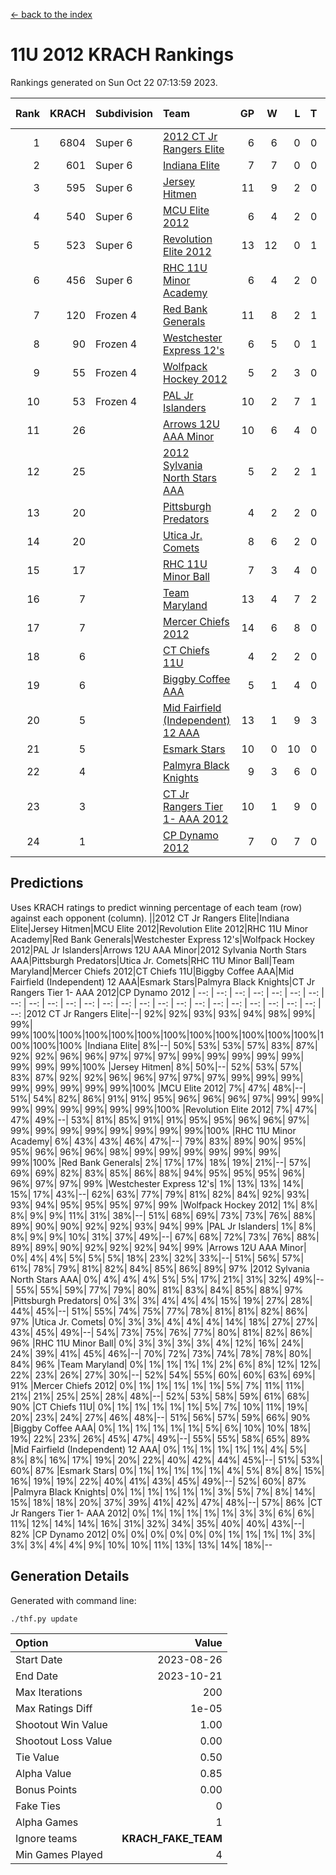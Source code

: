 [<- back to the index](readme.md)
# 11U 2012 KRACH Rankings
Rankings generated on Sun Oct 22 07:13:59 2023.

Rank|KRACH|Subdivision|Team|GP|W|L|T|OTW|OTL|SoS|Exp Wins|Win Diff
---:|---:|:---|:---|---:|---:|---:|---:|---:|---:|---:|---:|---:
1|6804|Super 6|[2012 CT Jr Rangers Elite](https://gamesheetstats.com/seasons/3664/teams/140909/schedule)|6|6|0|0|0|0|168|6.8|-0.0
2|601|Super 6|[Indiana Elite](https://gamesheetstats.com/seasons/3664/teams/144355/schedule)|7|7|0|0|0|0|11|7.9|0.0
3|595|Super 6|[Jersey Hitmen](https://gamesheetstats.com/seasons/3664/teams/140915/schedule)|11|9|2|0|0|0|673|9.8|-0.0
4|540|Super 6|[MCU Elite 2012](https://gamesheetstats.com/seasons/3664/teams/140908/schedule)|6|4|2|0|2|0|316|4.8|-0.0
5|523|Super 6|[Revolution Elite 2012](https://gamesheetstats.com/seasons/3664/teams/140924/schedule)|13|12|0|1|1|0|27|13.4|0.0
6|456|Super 6|[RHC 11U Minor Academy](https://gamesheetstats.com/seasons/3664/teams/140913/schedule)|6|4|2|0|0|1|1136|4.8|-0.0
7|120|Frozen 4|[Red Bank Generals](https://gamesheetstats.com/seasons/3664/teams/140916/schedule)|11|8|2|1|2|0|106|9.4|0.0
8|90|Frozen 4|[Westchester Express 12's](https://gamesheetstats.com/seasons/3664/teams/140919/schedule)|6|5|0|1|1|0|10|6.4|0.0
9|55|Frozen 4|[Wolfpack Hockey 2012](https://gamesheetstats.com/seasons/3664/teams/140914/schedule)|5|2|3|0|0|1|261|2.8|-0.0
10|53|Frozen 4|[PAL Jr Islanders](https://gamesheetstats.com/seasons/3664/teams/140921/schedule)|10|2|7|1|0|2|1495|3.4|0.0
11|26||[Arrows 12U AAA Minor](https://gamesheetstats.com/seasons/3664/teams/140920/schedule)|10|6|4|0|1|0|33|6.9|0.0
12|25||[2012 Sylvania North Stars AAA](https://gamesheetstats.com/seasons/3664/teams/162461/schedule)|5|2|2|1|0|0|204|3.4|0.0
13|20||[Pittsburgh Predators](https://gamesheetstats.com/seasons/3664/teams/140925/schedule)|4|2|2|0|0|1|50|2.9|0.0
14|20||[Utica Jr. Comets](https://gamesheetstats.com/seasons/3664/teams/140923/schedule)|8|6|2|0|1|0|7|6.9|0.0
15|17||[RHC 11U Minor Ball](https://gamesheetstats.com/seasons/3664/teams/140917/schedule)|7|3|4|0|0|0|87|3.9|0.0
16|7||[Team Maryland](https://gamesheetstats.com/seasons/3664/teams/140928/schedule)|13|4|7|2|0|0|1022|5.9|0.0
17|7||[Mercer Chiefs 2012](https://gamesheetstats.com/seasons/3664/teams/140918/schedule)|14|6|8|0|0|1|27|6.9|0.0
18|6||[CT Chiefs 11U](https://gamesheetstats.com/seasons/3664/teams/140912/schedule)|4|2|2|0|0|0|8|2.9|0.0
19|6||[Biggby Coffee AAA](https://gamesheetstats.com/seasons/3664/teams/144354/schedule)|5|1|4|0|0|0|207|1.9|0.0
20|5||[Mid Fairfield (Independent) 12 AAA](https://gamesheetstats.com/seasons/3664/teams/140910/schedule)|13|1|9|3|0|2|83|3.4|0.0
21|5||[Esmark Stars](https://gamesheetstats.com/seasons/3664/teams/140926/schedule)|10|0|10|0|0|0|403|0.9|0.0
22|4||[Palmyra Black Knights](https://gamesheetstats.com/seasons/3664/teams/140927/schedule)|9|3|6|0|0|0|62|3.9|0.0
23|3||[CT Jr Rangers Tier 1- AAA 2012](https://gamesheetstats.com/seasons/3664/teams/140911/schedule)|10|1|9|0|0|0|164|1.9|0.0
24|1||[CP Dynamo 2012](https://gamesheetstats.com/seasons/3664/teams/140922/schedule)|7|0|7|0|0|0|153|0.9|0.0

## Predictions
Uses KRACH ratings to predict winning percentage of each team (row) against each opponent (column).
||2012 CT Jr Rangers Elite|Indiana Elite|Jersey Hitmen|MCU Elite 2012|Revolution Elite 2012|RHC 11U Minor Academy|Red Bank Generals|Westchester Express 12's|Wolfpack Hockey 2012|PAL Jr Islanders|Arrows 12U AAA Minor|2012 Sylvania North Stars AAA|Pittsburgh Predators|Utica Jr. Comets|RHC 11U Minor Ball|Team Maryland|Mercer Chiefs 2012|CT Chiefs 11U|Biggby Coffee AAA|Mid Fairfield (Independent) 12 AAA|Esmark Stars|Palmyra Black Knights|CT Jr Rangers Tier 1- AAA 2012|CP Dynamo 2012
| --: | --: | --: | --: | --: | --: | --: | --: | --: | --: | --: | --: | --: | --: | --: | --: | --: | --: | --: | --: | --: | --: | --: | --: | --: 
|2012 CT Jr Rangers Elite|--| 92%| 92%| 93%| 93%| 94%| 98%| 99%| 99%| 99%|100%|100%|100%|100%|100%|100%|100%|100%|100%|100%|100%|100%|100%|100%
|Indiana Elite|  8%|--| 50%| 53%| 53%| 57%| 83%| 87%| 92%| 92%| 96%| 96%| 97%| 97%| 97%| 99%| 99%| 99%| 99%| 99%| 99%| 99%| 99%|100%
|Jersey Hitmen|  8%| 50%|--| 52%| 53%| 57%| 83%| 87%| 92%| 92%| 96%| 96%| 97%| 97%| 97%| 99%| 99%| 99%| 99%| 99%| 99%| 99%| 99%|100%
|MCU Elite 2012|  7%| 47%| 48%|--| 51%| 54%| 82%| 86%| 91%| 91%| 95%| 96%| 96%| 96%| 97%| 99%| 99%| 99%| 99%| 99%| 99%| 99%| 99%|100%
|Revolution Elite 2012|  7%| 47%| 47%| 49%|--| 53%| 81%| 85%| 91%| 91%| 95%| 95%| 96%| 96%| 97%| 99%| 99%| 99%| 99%| 99%| 99%| 99%| 99%|100%
|RHC 11U Minor Academy|  6%| 43%| 43%| 46%| 47%|--| 79%| 83%| 89%| 90%| 95%| 95%| 96%| 96%| 96%| 98%| 99%| 99%| 99%| 99%| 99%| 99%| 99%|100%
|Red Bank Generals|  2%| 17%| 17%| 18%| 19%| 21%|--| 57%| 69%| 69%| 82%| 83%| 85%| 86%| 88%| 94%| 95%| 95%| 95%| 96%| 96%| 97%| 97%| 99%
|Westchester Express 12's|  1%| 13%| 13%| 14%| 15%| 17%| 43%|--| 62%| 63%| 77%| 79%| 81%| 82%| 84%| 92%| 93%| 93%| 94%| 95%| 95%| 95%| 97%| 99%
|Wolfpack Hockey 2012|  1%|  8%|  8%|  9%|  9%| 11%| 31%| 38%|--| 51%| 68%| 69%| 73%| 73%| 76%| 88%| 89%| 90%| 90%| 92%| 92%| 93%| 94%| 99%
|PAL Jr Islanders|  1%|  8%|  8%|  9%|  9%| 10%| 31%| 37%| 49%|--| 67%| 68%| 72%| 73%| 76%| 88%| 89%| 89%| 90%| 92%| 92%| 92%| 94%| 99%
|Arrows 12U AAA Minor|  0%|  4%|  4%|  5%|  5%|  5%| 18%| 23%| 32%| 33%|--| 51%| 56%| 57%| 61%| 78%| 79%| 81%| 82%| 84%| 85%| 86%| 89%| 97%
|2012 Sylvania North Stars AAA|  0%|  4%|  4%|  4%|  5%|  5%| 17%| 21%| 31%| 32%| 49%|--| 55%| 55%| 59%| 77%| 79%| 80%| 81%| 83%| 84%| 85%| 88%| 97%
|Pittsburgh Predators|  0%|  3%|  3%|  4%|  4%|  4%| 15%| 19%| 27%| 28%| 44%| 45%|--| 51%| 55%| 74%| 75%| 77%| 78%| 81%| 81%| 82%| 86%| 97%
|Utica Jr. Comets|  0%|  3%|  3%|  4%|  4%|  4%| 14%| 18%| 27%| 27%| 43%| 45%| 49%|--| 54%| 73%| 75%| 76%| 77%| 80%| 81%| 82%| 86%| 96%
|RHC 11U Minor Ball|  0%|  3%|  3%|  3%|  3%|  4%| 12%| 16%| 24%| 24%| 39%| 41%| 45%| 46%|--| 70%| 72%| 73%| 74%| 78%| 78%| 80%| 84%| 96%
|Team Maryland|  0%|  1%|  1%|  1%|  1%|  2%|  6%|  8%| 12%| 12%| 22%| 23%| 26%| 27%| 30%|--| 52%| 54%| 55%| 60%| 60%| 63%| 69%| 91%
|Mercer Chiefs 2012|  0%|  1%|  1%|  1%|  1%|  1%|  5%|  7%| 11%| 11%| 21%| 21%| 25%| 25%| 28%| 48%|--| 52%| 53%| 58%| 59%| 61%| 68%| 90%
|CT Chiefs 11U|  0%|  1%|  1%|  1%|  1%|  1%|  5%|  7%| 10%| 11%| 19%| 20%| 23%| 24%| 27%| 46%| 48%|--| 51%| 56%| 57%| 59%| 66%| 90%
|Biggby Coffee AAA|  0%|  1%|  1%|  1%|  1%|  1%|  5%|  6%| 10%| 10%| 18%| 19%| 22%| 23%| 26%| 45%| 47%| 49%|--| 55%| 55%| 58%| 65%| 89%
|Mid Fairfield (Independent) 12 AAA|  0%|  1%|  1%|  1%|  1%|  1%|  4%|  5%|  8%|  8%| 16%| 17%| 19%| 20%| 22%| 40%| 42%| 44%| 45%|--| 51%| 53%| 60%| 87%
|Esmark Stars|  0%|  1%|  1%|  1%|  1%|  1%|  4%|  5%|  8%|  8%| 15%| 16%| 19%| 19%| 22%| 40%| 41%| 43%| 45%| 49%|--| 52%| 60%| 87%
|Palmyra Black Knights|  0%|  1%|  1%|  1%|  1%|  1%|  3%|  5%|  7%|  8%| 14%| 15%| 18%| 18%| 20%| 37%| 39%| 41%| 42%| 47%| 48%|--| 57%| 86%
|CT Jr Rangers Tier 1- AAA 2012|  0%|  1%|  1%|  1%|  1%|  1%|  3%|  3%|  6%|  6%| 11%| 12%| 14%| 14%| 16%| 31%| 32%| 34%| 35%| 40%| 40%| 43%|--| 82%
|CP Dynamo 2012|  0%|  0%|  0%|  0%|  0%|  0%|  1%|  1%|  1%|  1%|  3%|  3%|  3%|  4%|  4%|  9%| 10%| 10%| 11%| 13%| 13%| 14%| 18%|--

## Generation Details

Generated with command line:
```
./thf.py update
```

| Option | Value |
| :----- | ----: |
| Start Date | 2023-08-26 |
| End Date | 2023-10-21 |
| Max Iterations | 200 |
| Max Ratings Diff | 1e-05 |
| Shootout Win Value | 1.00 |
| Shootout Loss Value | 0.00 |
| Tie Value | 0.50 |
| Alpha Value | 0.85 |
| Bonus Points | 0.00 |
| Fake Ties | 0 |
| Alpha Games | 1 |
| Ignore teams | __KRACH_FAKE_TEAM__ |
| Min Games Played | 4 |

